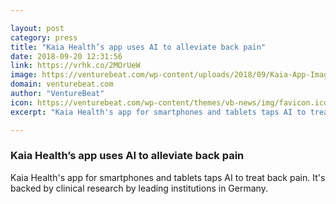 ```yaml
---

layout: post
category: press
title: "Kaia Health’s app uses AI to alleviate back pain"
date: 2018-09-20 12:31:56
link: https://vrhk.co/2MOrUeW
image: https://venturebeat.com/wp-content/uploads/2018/09/Kaia-App-Image-5.jpg?fit=1409%2C893&strip=all
domain: venturebeat.com
author: "VentureBeat"
icon: https://venturebeat.com/wp-content/themes/vb-news/img/favicon.ico
excerpt: "Kaia Health's app for smartphones and tablets taps AI to treat back pain. It's backed by clinical research by leading institutions in Germany."

---
```


### Kaia Health’s app uses AI to alleviate back pain

Kaia Health's app for smartphones and tablets taps AI to treat back pain. It's backed by clinical research by leading institutions in Germany.